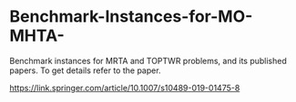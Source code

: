 # Benchmark-Instances-for-MO-MHTA-
Benchmark instances for MRTA and TOPTWR problems, and its published papers. To get details refer to the paper.

https://link.springer.com/article/10.1007/s10489-019-01475-8
